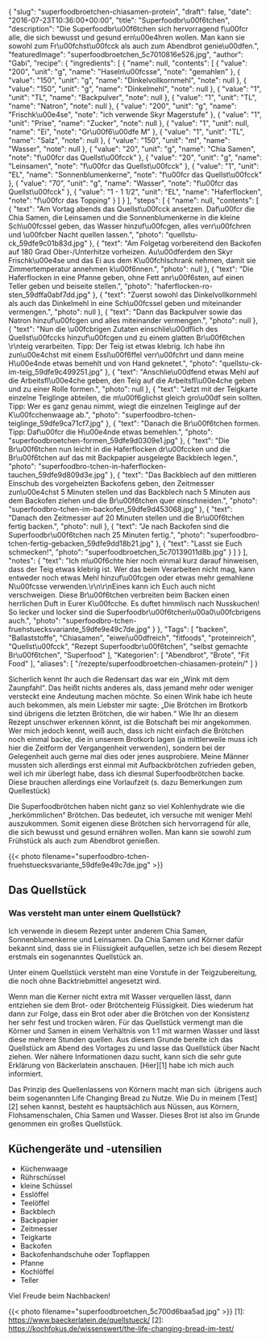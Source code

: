 {
    "slug": "superfoodbroetchen-chiasamen-protein",
    "draft": false,
    "date": "2016-07-23T10:36:00+00:00",
    "title": "Superfoodbr\u00f6tchen",
    "description": "Die Superfoodbr\u00f6tchen sich hervorragend f\u00fcr alle, die sich bewusst und gesund ern\u00e4hren wollen. Man kann sie sowohl zum Fr\u00fchst\u00fcck als auch zum Abendbrot genie\u00dfen.",
    "featuredImage": "superfoodbroetchen_5c7010816e526.jpg",
    "author": "Gabi",
    "recipe": {
        "ingredients": [
            {
                "name": null,
                "contents": [
                    {
                        "value": "200",
                        "unit": "g",
                        "name": "Haseln\u00fcsse",
                        "note": "gemahlen"
                    },
                    {
                        "value": "150",
                        "unit": "g",
                        "name": "Dinkelvollkornmehl",
                        "note": null
                    },
                    {
                        "value": "150",
                        "unit": "g",
                        "name": "Dinkelmehl",
                        "note": null
                    },
                    {
                        "value": "1",
                        "unit": "TL",
                        "name": "Backpulver",
                        "note": null
                    },
                    {
                        "value": "1",
                        "unit": "TL",
                        "name": "Natron",
                        "note": null
                    },
                    {
                        "value": "200",
                        "unit": "g",
                        "name": "Frischk\u00e4se",
                        "note": "ich verwende Skyr Magerstufe"
                    },
                    {
                        "value": "1",
                        "unit": "Prise",
                        "name": "Zucker",
                        "note": null
                    },
                    {
                        "value": "1",
                        "unit": null,
                        "name": "Ei",
                        "note": "Gr\u00f6\u00dfe M"
                    },
                    {
                        "value": "1",
                        "unit": "TL",
                        "name": "Salz",
                        "note": null
                    },
                    {
                        "value": "150",
                        "unit": "ml",
                        "name": "Wasser",
                        "note": null
                    },
                    {
                        "value": "20",
                        "unit": "g",
                        "name": "Chia Samen",
                        "note": "f\u00fcr das Quellst\u00fcck"
                    },
                    {
                        "value": "20",
                        "unit": "g",
                        "name": "Leinsamen",
                        "note": "f\u00fcr das Quellst\u00fcck"
                    },
                    {
                        "value": "1",
                        "unit": "EL",
                        "name": "Sonnenblumenkerne",
                        "note": "f\u00fcr das Quellst\u00fcck"
                    },
                    {
                        "value": "70",
                        "unit": "g",
                        "name": "Wasser",
                        "note": "f\u00fcr das Quellst\u00fcck"
                    },
                    {
                        "value": "1 - 1 1\/2",
                        "unit": "EL",
                        "name": "Haferflocken",
                        "note": "f\u00fcr das Topping"
                    }
                ]
            }
        ],
        "steps": [
            {
                "name": null,
                "contents": [
                    {
                        "text": "Am Vortag abends das Quellst\u00fcck ansetzen. Daf\u00fcr die Chia Samen, die Leinsamen und die Sonnenblumenkerne in die kleine Sch\u00fcssel geben, das Wasser hinzuf\u00fcgen, alles verr\u00fchren und \u00fcber Nacht quellen lassen.",
                        "photo": "quellstu-ck_59dfe9c01b83d.jpg"
                    },
                    {
                        "text": "Am Folgetag vorbereitend den Backofen auf 180 Grad Ober-\/Unterhitze vorheizen. Au\u00dferdem den Skyr  Frischk\u00e4se und das Ei aus dem K\u00fchlschrank nehmen, damit sie Zimmertemperatur annehmen k\u00f6nnen.",
                        "photo": null
                    },
                    {
                        "text": "Die Haferflocken in eine Pfanne geben, ohne Fett anr\u00f6sten, auf einen Teller geben und beiseite stellen.",
                        "photo": "haferflocken-ro-sten_59dffa0abf7dd.jpg"
                    },
                    {
                        "text": "Zuerst sowohl das Dinkelvollkornmehl als auch das Dinkelmehl in eine Sch\u00fcssel geben und miteinander vermengen.",
                        "photo": null
                    },
                    {
                        "text": "Dann das Backpulver sowie das Natron hinzuf\u00fcgen und alles miteinander vermengen.",
                        "photo": null
                    },
                    {
                        "text": "Nun die \u00fcbrigen Zutaten einschlie\u00dflich des Quellst\u00fccks hinzuf\u00fcgen und zu einem glatten Br\u00f6tchen \r\nteig verarbeiten. Tipp: Der Teig ist etwas klebrig. Ich habe ihn zun\u00e4chst mit einem Essl\u00f6ffel verr\u00fchrt und dann meine H\u00e4nde etwas bemehlt und von Hand geknetet.",
                        "photo": "quellstu-ck-im-teig_59dfe9c499251.jpg"
                    },
                    {
                        "text": "Anschlie\u00dfend etwas Mehl auf die Arbeitsfl\u00e4che geben, den Teig auf die Arbeitsfl\u00e4che geben und zu einer Rolle formen.",
                        "photo": null
                    },
                    {
                        "text": "Jetzt mit der Teigkarte einzelne Teiglinge abteilen, die m\u00f6glichst gleich gro\u00df sein sollten. Tipp: Wer es ganz genau nimmt, wiegt die einzelnen Teiglinge auf der K\u00fcchenwaage ab.",
                        "photo": "superfoodbro-tchen-teiglinge_59dfe9ca71cf7.jpg"
                    },
                    {
                        "text": "Danach die Br\u00f6tchen formen. Tipp: Daf\u00fcr die H\u00e4nde etwas bemehlen.",
                        "photo": "superfoodbroetchen-formen_59dfe9d0309e1.jpg"
                    },
                    {
                        "text": "Die Br\u00f6tchen nun leicht in die Haferflocken dr\u00fccken und die Br\u00f6tchen auf das mit Backpapier ausgelegte Backblech legen.",
                        "photo": "superfoodbro-tchen-in-haferflocken-tauchen_59dfe9d809d3e.jpg"
                    },
                    {
                        "text": "Das Backblech auf den mittleren Einschub des vorgeheizten Backofens geben, den Zeitmesser zun\u00e4chst 5 Minuten stellen und das Backblech nach 5 Minuten aus dem Backofen ziehen und die Br\u00f6tchen quer einschneiden.",
                        "photo": "superfoodbro-tchen-im-backofen_59dfe9d453068.jpg"
                    },
                    {
                        "text": "Danach den Zeitmesser auf 20 Minuten stellen und die Br\u00f6tchen fertig backen.",
                        "photo": null
                    },
                    {
                        "text": "Je nach Backofen sind die Superfoodbr\u00f6tchen nach 25 Minuten fertig.",
                        "photo": "superfoodbro-tchen-fertig-gebacken_59dfe9dd18b21.jpg"
                    },
                    {
                        "text": "Lasst sie Euch schmecken!",
                        "photo": "superfoodbroetchen_5c70139011d8b.jpg"
                    }
                ]
            }
        ],
        "notes": {
            "text": "Ich m\u00f6chte hier noch einmal kurz darauf hinweisen, dass der Teig etwas klebrig ist. Wer das beim Verarbeiten nicht mag, kann entweder noch etwas Mehl hinzuf\u00fcgen oder etwas mehr gemahlene N\u00fcsse verwenden.\r\n\r\nEines kann ich Euch auch nicht verschweigen. Diese Br\u00f6tchen verbreiten beim Backen einen herrlichen Duft in Eurer K\u00fcche. Es duftet himmlisch nach Nusskuchen! So lecker und locker sind die Superfoodbr\u00f6tchen\u00a0\u00fcbrigens auch.",
            "photo": "superfoodbro-tchen-fruehstuecksvariante_59dfe9e49c7de.jpg"
        }
    },
    "Tags": [
        "backen",
        "Ballaststoffe",
        "Chiasamen",
        "eiwei\u00dfreich",
        "fitfoods",
        "proteinreich",
        "Quellst\u00fcck",
        "Rezept Superfoodbr\u00f6tchen",
        "selbst gemachte Br\u00f6tchen",
        "Superfood"
    ],
    "Kategorien": [
        "Abendbrot",
        "Brote",
        "Fit Food"
    ],
    "aliases": [
        "\/rezepte\/superfoodbroetchen-chiasamen-protein\/"
    ]
}

Sicherlich kennt Ihr auch die Redensart das war ein &#8222;Wink mit dem Zaunpfahl&#8220;. Das heißt nichts anderes als, dass jemand mehr oder weniger versteckt eine Andeutung machen möchte. So einen Wink habe ich heute auch bekommen, als mein Liebster mir sagte: &#8222;Die Brötchen im Brotkorb sind übrigens die letzten Brötchen, die wir haben.&#8220; Wie Ihr an diesem Rezept unschwer erkennen könnt, ist die Botschaft bei mir angekommen. Wer mich jedoch kennt, weiß auch, dass ich nicht einfach die Brötchen noch einmal backe, die in unserem Brotkorb lagen (ja mittlerweile muss ich hier die Zeitform der Vergangenheit verwenden), sondern bei der Gelegenheit auch gerne mal dies oder jenes ausprobiere. Meine Männer mussten sich allerdings erst einmal mit Aufbackbrötchen zufrieden geben, weil ich mir überlegt habe, dass ich diesmal Superfoodbrötchen backe. Diese brauchen allerdings eine Vorlaufzeit (s. dazu Bemerkungen zum Quellestück)

Die Superfoodbrötchen haben nicht ganz so viel Kohlenhydrate wie die &#8222;herkömmlichen&#8220; Brötchen. Das bedeutet, ich versuche mit weniger Mehl auszukommen. Somit eigenen diese Brötchen sich hervorragend für alle, die sich bewusst und gesund ernähren wollen. Man kann sie sowohl zum Frühstück als auch zum Abendbrot genießen.

{{< photo filename="superfoodbro-tchen-fruehstuecksvariante_59dfe9e49c7de.jpg" >}}
## Das Quellstück

### Was versteht man unter einem Quellstück?

Ich verwende in diesem Rezept unter anderem Chia Samen, Sonnenblumenkerne und Leinsamen. Da Chia Samen und Körner dafür bekannt sind, dass sie in Flüssigkeit aufquellen, setze ich bei diesem Rezept erstmals ein sogenanntes Quellstück an.

Unter einem Quellstück versteht man eine Vorstufe in der Teigzubereitung, die noch ohne Backtriebmittel angesetzt wird.

Wenn man die Kerner nicht extra mit Wasser verquellen lässt, dann entziehen sie dem Brot- oder Brötchenteig Flüssigkeit. Dies wiederum hat dann zur Folge, dass ein Brot oder aber die Brötchen von der Konsistenz her sehr fest und trocken wären. Für das Quellstück vermengt man die Körner und Samen in einem Verhältnis von 1:1 mit warmen Wasser und lässt diese mehrere Stunden quellen. Aus diesem Grunde bereite ich das Quellstück am Abend des Vortages zu und lasse das Quellstück über Nacht ziehen. Wer nähere Informationen dazu sucht, kann sich die sehr gute Erklärung von Bäckerlatein anschauen. [Hier][1] habe ich mich auch informiert.

Das Prinzip des Quellenlassens von Körnern macht man sich  übrigens auch beim sogenannten Life Changing Bread zu Nutze. Wie Du in meinem [Test][2] sehen kannst, besteht es hauptsächlich aus Nüssen, aus Körnern, Flohsamenschalen, Chia Samen und Wasser. Dieses Brot ist also im Grunde genommen ein großes Quellstück.

## Küchengeräte und -utensilien

 * Küchenwaage
 * Rührschüssel
 * kleine Schüssel
 * Esslöffel
 * Teelöffel
 * Backblech
 * Backpapier
 * Zeitmesser
 * Teigkarte
 * Backofen
 * Backofenhandschuhe oder Topflappen
 * Pfanne
 * Kochlöffel
 * Teller

Viel Freude beim Nachbacken!

{{< photo filename="superfoodbroetchen_5c700d6baa5ad.jpg" >}}
 [1]: https://www.baeckerlatein.de/quellstueck/
 [2]: https://kochfokus.de/wissenswert/the-life-changing-bread-im-test/